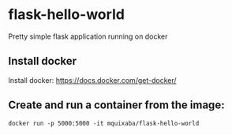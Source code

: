 # flask-hello-world
Pretty simple flask application running on docker

## Install docker
Install docker: https://docs.docker.com/get-docker/

## Create and run a container from the image:
`docker run -p 5000:5000 -it mquixaba/flask-hello-world`